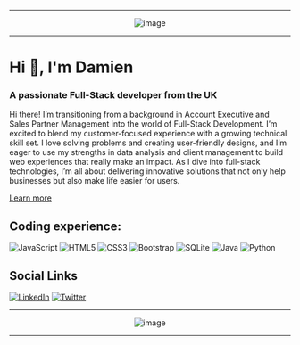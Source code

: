 ***

<p align="center">
  <img src="https://github.com/user-attachments/assets/3a4391aa-b8be-4a06-a12e-26a6b7329a05" alt="image">
</p>

***

<h1>Hi 👋, I'm Damien</h1>

<h3>A passionate Full-Stack developer from the UK</h3>

Hi there! I’m transitioning from a background in Account Executive and Sales Partner Management into the world of Full-Stack Development. I’m excited to blend my customer-focused experience with a growing technical skill set. I love solving problems and creating user-friendly designs, and I’m eager to use my strengths in data analysis and client management to build web experiences that really make an impact. As I dive into full-stack technologies, I’m all about delivering innovative solutions that not only help businesses but also make life easier for users.

[Learn more](https://www.linkedin.com/in/damien-baubriau/)

<h2>Coding experience:</h2>

![JavaScript](https://img.shields.io/badge/-JavaScript-F7DF1E?logo=javascript&logoColor=black&style=flat)
![HTML5](https://img.shields.io/badge/-HTML5-E34F26?logo=html5&logoColor=white&style=flat)
![CSS3](https://img.shields.io/badge/-CSS3-1572B6?logo=css3&logoColor=white&style=flat)
![Bootstrap](https://img.shields.io/badge/-Bootstrap-7952B3?logo=bootstrap&logoColor=white&style=flat)
![SQLite](https://img.shields.io/badge/SQLite-003B57?style=flat&logo=sqlite&logoColor=white)
![Java](https://img.shields.io/badge/-Java-007396?logo=java&logoColor=white&style=flat)
![Python](https://img.shields.io/badge/-Python-3776AB?logo=python&logoColor=white&style=flat)


<h2>Social Links</h2>

[![LinkedIn](https://img.shields.io/badge/LinkedIn-0A66C2?style=for-the-badge&logo=linkedin&logoColor=white)](https://www.linkedin.com/in/damien-baubriau/)
[![Twitter](https://img.shields.io/badge/Twitter-1DA1F2?style=for-the-badge&logo=twitter&logoColor=white)](https://twitter.com/DamienBaubriau)

***

<p align="center">
  <img src="https://github.com/user-attachments/assets/aefe1662-d695-476f-a4ec-65a894a2358a" alt="image">
</p>

***
